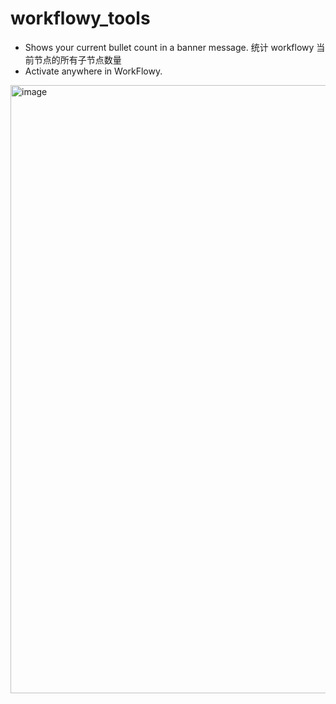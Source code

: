 # workflowy_tools

- Shows your current bullet count in a banner message. 统计 workflowy 当前节点的所有子节点数量
- Activate anywhere in WorkFlowy.
<img width="973" alt="image" src="https://user-images.githubusercontent.com/71479570/215483035-fcc52bec-de3c-41e8-8fae-39f2c2a15c67.png">
